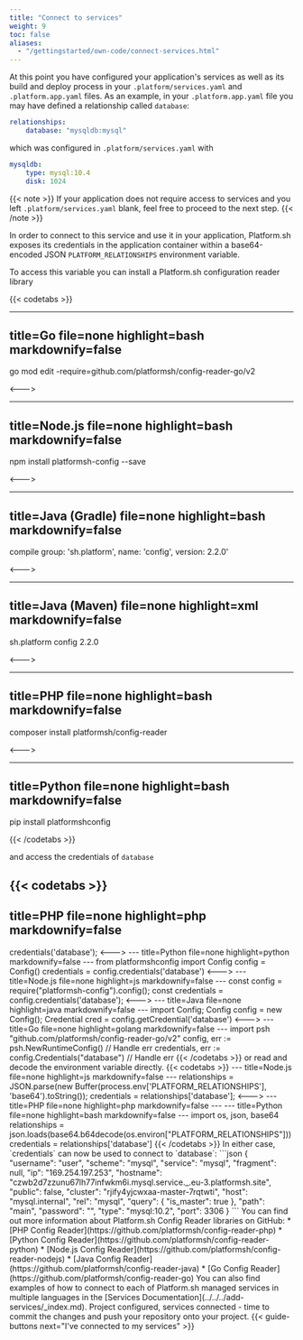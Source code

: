 ```yaml
---
title: "Connect to services"
weight: 9
toc: false
aliases:
  - "/gettingstarted/own-code/connect-services.html"
---
```


At this point you have configured your application's services as well as its build and deploy process in your `.platform/services.yaml` and `.platform.app.yaml` files. As an example, in your `.platform.app.yaml` file you may have defined a relationship called `database`:

```yaml
relationships:
    database: "mysqldb:mysql"
```

which was configured in `.platform/services.yaml` with

```yaml
mysqldb:
    type: mysql:10.4
    disk: 1024
```

{{< note >}}
If your application does not require access to services and you left `.platform/services.yaml` blank, feel free to proceed to the next step.
{{< /note >}}

In order to connect to this service and use it in your application, Platform.sh exposes its credentials in the application container within a base64-encoded JSON `PLATFORM_RELATIONSHIPS` environment variable.

To access this variable you can install a Platform.sh configuration reader library

<!-- vale Vale.Spelling = NO -->
{{< codetabs >}}

---
title=Go
file=none
highlight=bash
markdownify=false
---

go mod edit -require=github.com/platformsh/config-reader-go/v2

<--->

---
title=Node.js
file=none
highlight=bash
markdownify=false
---

npm install platformsh-config --save

<--->

---
title=Java (Gradle)
file=none
highlight=bash
markdownify=false
---

compile group: 'sh.platform', name: 'config', version: 2.2.0'

<--->

---
title=Java (Maven)
file=none
highlight=xml
markdownify=false
---

<dependency>
    <groupId>sh.platform</groupId>
    <artifactId>config</artifactId>
    <version>2.2.0</version>
</dependency>

<--->

---
title=PHP
file=none
highlight=bash
markdownify=false
---

composer install platformsh/config-reader

<--->

---
title=Python
file=none
highlight=bash
markdownify=false
---

pip install platformshconfig

{{< /codetabs >}}
<!-- vale Vale.Spelling = YES -->

and access the credentials of `database`

{{< codetabs >}}
---
title=PHP
file=none
highlight=php
markdownify=false
---
<?php

use Platformsh\ConfigReader\Config;

$config = new Config();
$credentials = $config->credentials('database');

<--->
---
title=Python
file=none
highlight=python
markdownify=false
---

from platformshconfig import Config

config = Config()
credentials = config.credentials('database')

<--->

---
title=Node.js
file=none
highlight=js
markdownify=false
---

const config = require("platformsh-config").config();
const credentials = config.credentials('database');

<--->

---
title=Java
file=none
highlight=java
markdownify=false
---
import Config;

Config config = new Config();
Credential cred = config.getCredential('database')

<--->

---
title=Go
file=none
highlight=golang
markdownify=false
---

import psh "github.com/platformsh/config-reader-go/v2"

config, err := psh.NewRuntimeConfig()
// Handle err

credentials, err := config.Credentials("database")
// Handle err

{{< /codetabs >}}



or read and decode the environment variable directly.


{{< codetabs >}}

---
title=Node.js
file=none
highlight=js
markdownify=false
---

relationships = JSON.parse(new Buffer(process.env['PLATFORM_RELATIONSHIPS'], 'base64').toString());
credentials = relationships['database'];

<--->

---
title=PHP
file=none
highlight=php
markdownify=false
---
<?php

$relationships = json_decode(base64_decode(getenv('PLATFORM_RELATIONSHIPS')), TRUE);
$credentials = $relationships['database'];

<--->

---
title=Python
file=none
highlight=bash
markdownify=false
---

import os, json, base64

relationships = json.loads(base64.b64decode(os.environ["PLATFORM_RELATIONSHIPS"]))
credentials = relationships['database']

{{< /codetabs >}}


In either case, `credentials` can now be used to connect to `database`:

```json
{
  "username": "user",
  "scheme": "mysql",
  "service": "mysql",
  "fragment": null,
  "ip": "169.254.197.253",
  "hostname": "czwb2d7zzunu67lh77infwkm6i.mysql.service._.eu-3.platformsh.site",
  "public": false,
  "cluster": "rjify4yjcwxaa-master-7rqtwti",
  "host": "mysql.internal",
  "rel": "mysql",
  "query": {
    "is_master": true
  },
  "path": "main",
  "password": "",
  "type": "mysql:10.2",
  "port": 3306
}
```

You can find out more information about Platform.sh Config Reader libraries on GitHub:

* [PHP Config Reader](https://github.com/platformsh/config-reader-php)
* [Python Config Reader](https://github.com/platformsh/config-reader-python)
* [Node.js Config Reader](https://github.com/platformsh/config-reader-nodejs)
* [Java Config Reader](https://github.com/platformsh/config-reader-java)
* [Go Config Reader](https://github.com/platformsh/config-reader-go)

You can also find examples of how to connect to each of Platform.sh managed services in multiple languages in the [Services Documentation](../../../add-services/_index.md).

Project configured, services connected - time to commit the changes and push your repository onto your project.

{{< guide-buttons next="I've connected to my services" >}}
